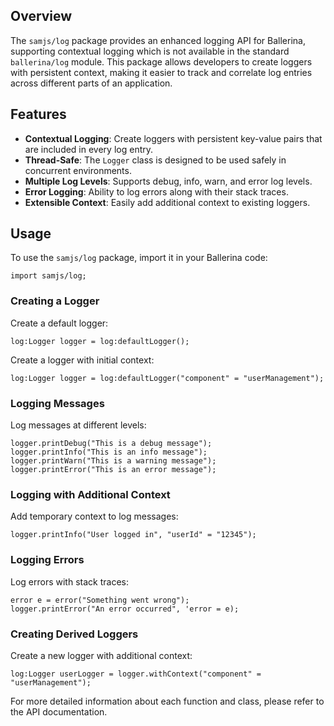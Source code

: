 ## Overview

The `samjs/log` package provides an enhanced logging API for Ballerina, supporting contextual logging which is not available in the standard `ballerina/log` module. This package allows developers to create loggers with persistent context, making it easier to track and correlate log entries across different parts of an application.

## Features

- **Contextual Logging**: Create loggers with persistent key-value pairs that are included in every log entry.
- **Thread-Safe**: The `Logger` class is designed to be used safely in concurrent environments.
- **Multiple Log Levels**: Supports debug, info, warn, and error log levels.
- **Error Logging**: Ability to log errors along with their stack traces.
- **Extensible Context**: Easily add additional context to existing loggers.

## Usage
To use the `samjs/log` package, import it in your Ballerina code:
```ballerina
import samjs/log;
```

### Creating a Logger

Create a default logger:

```ballerina
log:Logger logger = log:defaultLogger();
```

Create a logger with initial context:

```ballerina
log:Logger logger = log:defaultLogger("component" = "userManagement");
```

### Logging Messages

Log messages at different levels:

```ballerina
logger.printDebug("This is a debug message");
logger.printInfo("This is an info message");
logger.printWarn("This is a warning message");
logger.printError("This is an error message");
```

### Logging with Additional Context

Add temporary context to log messages:

```ballerina
logger.printInfo("User logged in", "userId" = "12345");
```

### Logging Errors

Log errors with stack traces:

```ballerina
error e = error("Something went wrong");
logger.printError("An error occurred", 'error = e);
```

### Creating Derived Loggers

Create a new logger with additional context:

```ballerina
log:Logger userLogger = logger.withContext("component" = "userManagement");
```

For more detailed information about each function and class, please refer to the API documentation.